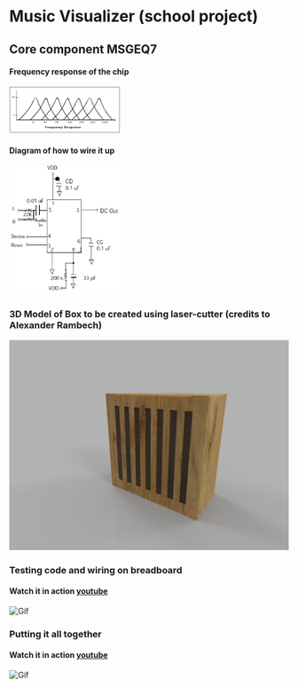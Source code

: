 # Music Visualizer (school project)

## Core component MSGEQ7

#### Frequency response of the chip

<img src=/asset/frequency_response.png width="200"><br>

#### Diagram of how to wire it up

<img src=/asset/chip.png width="200"><br>


### 3D Model of Box to be created using laser-cutter (credits to Alexander Rambech)

<img src=/asset/3Dmodel.jpg width="600"><br>


### Testing code and wiring on breadboard

#### Watch it in action [youtube](https://www.youtube.com/watch?v=euxjTesIGp0&feature=youtu.be)

![Gif](/asset/codeTest.gif)


### Putting it all together

#### Watch it in action [youtube](https://www.youtube.com/watch?v=euxjTesIGp0&feature=youtu.be)

![Gif](/asset/boxChill.gif)




